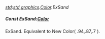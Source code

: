 _[std](../../modules/std/std-module.md):[std.graphics](../../modules/std/std-graphics.md).[Color](../../modules/std/std-graphics-color.md).ExSand_
##### Const ExSand:[Color](../../modules/std/std-graphics-color.md)
ExSand. Equivalent to New Color( .94,.87,.7 ).
